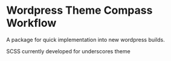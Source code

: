 # Wordpress Theme Compass Workflow

A package for quick implementation into new wordpress builds.

SCSS currently developed for underscores theme
